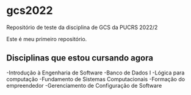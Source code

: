 # gcs2022
Repositório de teste da disciplina de GCS da PUCRS 2022/2

Este é meu primeiro repositório.

## Disciplinas que estou cursando agora
-Introdução à Engenharia de Software
-Banco de Dados I
-Lógica para computação
-Fundamento de Sistemas Computacionais
-Formação do empreendedor
-Gerenciamento de Configuração de Software
